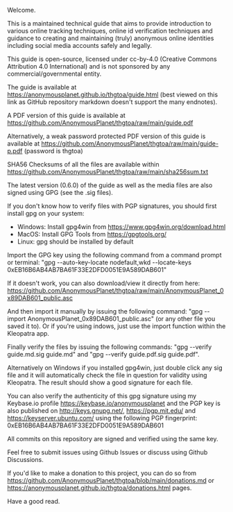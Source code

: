 Welcome.

This is a maintained technical guide that aims to provide introduction to various online tracking techniques, online id verification techniques and guidance to creating and maintaining (truly) anonymous online identities including social media accounts safely and legally.

This guide is open-source, licensed under cc-by-4.0 (Creative Commons Attribution 4.0 International) and is not sponsored by any commercial/governmental entity.

The guide is available at https://anonymousplanet.github.io/thgtoa/guide.html (best viewed on this link as GitHub repository markdown doesn't support the many endnotes).

A PDF version of this guide is available at https://github.com/AnonymousPlanet/thgtoa/raw/main/guide.pdf

Alternatively, a weak password protected PDF version of this guide is available at https://github.com/AnonymousPlanet/thgtoa/raw/main/guide-p.pdf (password is thgtoa)

SHA56 Checksums of all the files are available within https://github.com/AnonymousPlanet/thgtoa/raw/main/sha256sum.txt

The latest version (0.6.0) of the guide as well as the media files are also signed using GPG (see the .sig files).

If you don't know how to verify files with PGP signatures, you should first install gpg on your system:
- Windows: Install gpg4win from https://www.gpg4win.org/download.html
- MacOS: Install GPG Tools from https://gpgtools.org/
- Linux: gpg should be installed by default

Import the GPG key using the following command from a command prompt or terminal: "gpg --auto-key-locate nodefault,wkd --locate-keys 0xEB16B6AB4AB7BA61F33E2DFD0051E9A589DAB601" 

If it doesn't work, you can also download/view it directly from here: https://github.com/AnonymousPlanet/thgtoa/raw/main/AnonymousPlanet_0x89DAB601_public.asc

And then import it manually by issuing the following command: "gpg --import AnonymousPlanet_0x89DAB601_public.asc" (or any other file you saved it to). Or if you're using indows, just use the import function within the Kleopatra app.

Finally verify the files by issuing the following commands: "gpg --verify guide.md.sig guide.md" and "gpg --verify guide.pdf.sig guide.pdf".

Alternatively on Windows if you installed gpg4win, just double click any sig file and it will automatically check the file in question for validity using Kleopatra.
The result should show a good signature for each file.

You can also verify the authenticity of this gpg signature using my Keybase.io profile https://keybase.io/anonymousplanet and the PGP key is also published on http://keys.gnupg.net/, https://pgp.mit.edu/ and https://keyserver.ubuntu.com/ using the following PGP fingerprint: 0xEB16B6AB4AB7BA61F33E2DFD0051E9A589DAB601

All commits on this repository are signed and verified using the same key.

Feel free to submit issues using Github Issues or discuss using Github Discussions.

If you'd like to make a donation to this project, you can do so from https://github.com/AnonymousPlanet/thgtoa/blob/main/donations.md or https://anonymousplanet.github.io/thgtoa/donations.html pages.

Have a good read.
